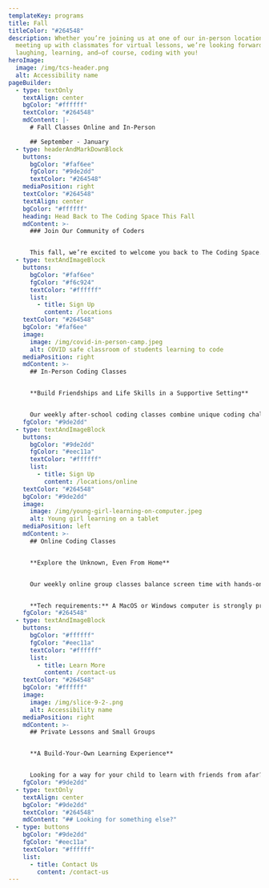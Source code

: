 ```yaml
---
templateKey: programs
title: Fall
titleColor: "#264548"
description: Whether you’re joining us at one of our in-person locations or
  meeting up with classmates for virtual lessons, we’re looking forward to
  laughing, learning, and—of course, coding with you!
heroImage:
  image: /img/tcs-header.png
  alt: Accessibility name
pageBuilder:
  - type: textOnly
    textAlign: center
    bgColor: "#ffffff"
    textColor: "#264548"
    mdContent: |-
      # Fall Classes Online and In-Person

      ## September - January
  - type: headerAndMarkDownBlock
    buttons:
      bgColor: "#faf6ee"
      fgColor: "#9de2dd"
      textColor: "#264548"
    mediaPosition: right
    textColor: "#264548"
    textAlign: center
    bgColor: "#ffffff"
    heading: Head Back to The Coding Space This Fall
    mdContent: >-
      ### Join Our Community of Coders


      This fall, we’re excited to welcome you back to The Coding Space. Whether you’re joining us at one of our in-person locations or meeting up with classmates for virtual lessons, we’re looking forward to laughing, learning, and--of course--coding with you! Here’s what we’re offering this fall:
  - type: textAndImageBlock
    buttons:
      bgColor: "#faf6ee"
      fgColor: "#f6c924"
      textColor: "#ffffff"
      list:
        - title: Sign Up
          content: /locations
    textColor: "#264548"
    bgColor: "#faf6ee"
    image:
      image: /img/covid-in-person-camp.jpeg
      alt: COVID safe classroom of students learning to code
    mediaPosition: right
    mdContent: >-
      ## In-Person Coding Classes


      **Build Friendships and Life Skills in a Supportive Setting**


      Our weekly after-school coding classes combine unique coding challenges in Scratch, JavaScript, and more in a small student-to-teacher ratio that promises personalized attention. Teachers utilize the Socratic method to help students develop the power to solve problems, think critically, express themselves, and discover their innate potential.
    fgColor: "#9de2dd"
  - type: textAndImageBlock
    buttons:
      bgColor: "#9de2dd"
      fgColor: "#eec11a"
      textColor: "#ffffff"
      list:
        - title: Sign Up
          content: /locations/online
    textColor: "#264548"
    bgColor: "#9de2dd"
    image:
      image: /img/young-girl-learning-on-computer.jpeg
      alt: Young girl learning on a tablet
    mediaPosition: left
    mdContent: >-
      ## Online Coding Classes


      **Explore the Unknown, Even From Home**


      Our weekly online group classes balance screen time with hands-on activities and opportunities to create and explore, even in your own house. Students make new friends near and far while receiving personalized attention when they need it.


      **T﻿ech requirements:** A MacOS or Windows computer is strongly preferred for online classes. Tablets, smartphones and iPads will not work for class. Mac and Windows users must install the latest version of Zoom (version 5.5.2 or above).
    fgColor: "#264548"
  - type: textAndImageBlock
    buttons:
      bgColor: "#ffffff"
      fgColor: "#eec11a"
      textColor: "#ffffff"
      list:
        - title: Learn More
          content: /contact-us
    textColor: "#264548"
    bgColor: "#ffffff"
    image:
      image: /img/slice-9-2-.png
      alt: Accessibility name
    mediaPosition: right
    mdContent: >-
      ## Private Lessons and Small Groups


      **A Build-Your-Own Learning Experience**


      Looking for a way for your child to learn with friends from afar? Or get dedicated help from an instructor in a one-on-one setting? Our private lessons put you in the driver’s seat, allowing you to determine the schedule that best suits your needs and build a personalized class experience for your child.
    fgColor: "#9de2dd"
  - type: textOnly
    textAlign: center
    bgColor: "#9de2dd"
    textColor: "#264548"
    mdContent: "## Looking for something else?"
  - type: buttons
    bgColor: "#9de2dd"
    fgColor: "#eec11a"
    textColor: "#ffffff"
    list:
      - title: Contact Us
        content: /contact-us
---
```

